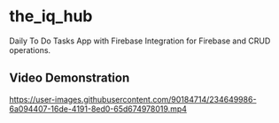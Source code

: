 # the_iq_hub

Daily To Do Tasks App with Firebase Integration for Firebase and CRUD operations. 

## Video Demonstration


https://user-images.githubusercontent.com/90184714/234649986-6a094407-16de-4191-8ed0-65d674978019.mp4

